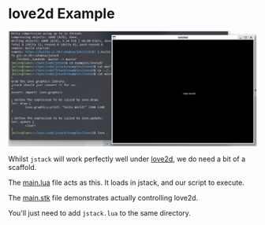 # love2d Example

![Demonstration of love2D, running jstack code](demo.png)

Whilst `jstack` will work perfectly well under [love2d](https://love2d.org/), we do need a bit of a scaffold.

The [main.lua](main.lua) file acts as this. It loads in jstack, and our script to execute.

The [main.stk](main.stk) file demonstrates actually controlling love2d.

You'll just need to add `jstack.lua` to the same directory.
